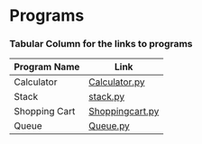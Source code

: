 # Programs

### Tabular Column for the links to programs

|Program Name|Link|
|---|---|
|Calculator|[Calculator.py](Calculator.py)|
|Stack|[stack.py](stack.py)|
|Shopping Cart|[Shoppingcart.py](Shoopingcart.py)|
|Queue|[Queue.py](Queue.py)|
